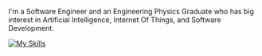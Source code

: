 I'm a Software Engineer and an Engineering Physics Graduate who has big interest in Artificial Intelligence, Internet Of Things, and Software Development.

[![My Skills](https://skillicons.dev/icons?i=angular,arduino,cpp,cs,docker,express,figma,git,github,java,js,laravel,linux,mysql,nextjs,nodejs,php,postgres,python,react,ts,vim,vscode,windows&theme=dark)](https://skillicons.dev)
